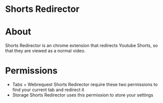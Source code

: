<h1>Shorts Redirector</h1>

# About
Shorts Redirector is an chrome extension that redirects Youtube Shorts, so that they are viewed as a normal video.

# Permissions
- Tabs + Webrequest
Shorts Redirector require these two permissions to find your current tab and redirect it
- Storage
Shorts Redirector uses this permission to store your settings
